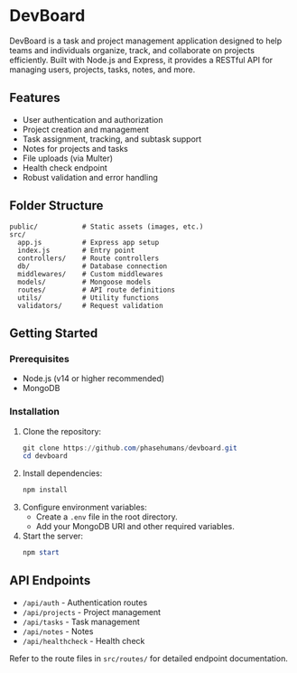 ﻿# DevBoard

DevBoard is a task and project management application designed to help teams and individuals organize, track, and collaborate on projects efficiently. Built with Node.js and Express, it provides a RESTful API for managing users, projects, tasks, notes, and more.

## Features
- User authentication and authorization
- Project creation and management
- Task assignment, tracking, and subtask support
- Notes for projects and tasks
- File uploads (via Multer)
- Health check endpoint
- Robust validation and error handling

## Folder Structure
```
public/           # Static assets (images, etc.)
src/
  app.js          # Express app setup
  index.js        # Entry point
  controllers/    # Route controllers
  db/             # Database connection
  middlewares/    # Custom middlewares
  models/         # Mongoose models
  routes/         # API route definitions
  utils/          # Utility functions
  validators/     # Request validation
```

## Getting Started
### Prerequisites
- Node.js (v14 or higher recommended)
- MongoDB

### Installation
1. Clone the repository:
   ```powershell
   git clone https://github.com/phasehumans/devboard.git
   cd devboard
   ```
2. Install dependencies:
   ```powershell
   npm install
   ```
3. Configure environment variables:
   - Create a `.env` file in the root directory.
   - Add your MongoDB URI and other required variables.
4. Start the server:
   ```powershell
   npm start
   ```

## API Endpoints
- `/api/auth` - Authentication routes
- `/api/projects` - Project management
- `/api/tasks` - Task management
- `/api/notes` - Notes
- `/api/healthcheck` - Health check

Refer to the route files in `src/routes/` for detailed endpoint documentation.






